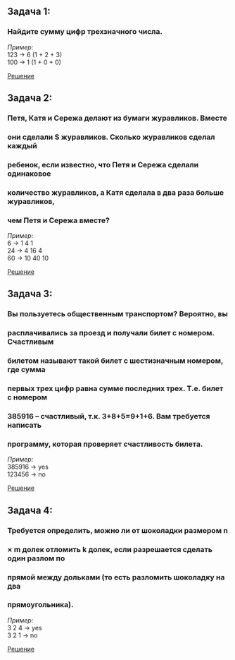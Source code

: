 ## Задача 1: 
### Найдите сумму цифр трехзначного числа. 
*Пример:*  
123 -> 6 (1 + 2 + 3)  
100 -> 1 (1 + 0 + 0)

[Решение](Task1.py)

## Задача 2: 
### Петя, Катя и Сережа делают из бумаги журавликов. Вместе
### они сделали S журавликов. Сколько журавликов сделал каждый
### ребенок, если известно, что Петя и Сережа сделали одинаковое
### количество журавликов, а Катя сделала в два раза больше журавликов,
### чем Петя и Сережа вместе?
*Пример:*  
6 -> 1 4 1  
24 -> 4 16 4  
60 -> 10 40 10

[Решение](Task2.py)

## Задача 3: 
### Вы пользуетесь общественным транспортом? Вероятно, вы
### расплачивались за проезд и получали билет с номером. Счастливым
### билетом называют такой билет с шестизначным номером, где сумма
### первых трех цифр равна сумме последних трех. Т.е. билет с номером
### 385916 – счастливый, т.к. 3+8+5=9+1+6. Вам требуется написать
### программу, которая проверяет счастливость билета.
*Пример:*  
385916 -> yes  
123456 -> no

[Решение](Task3.py)

## Задача 4: 
### Требуется определить, можно ли от шоколадки размером n
### × m долек отломить k долек, если разрешается сделать один разлом по
### прямой между дольками (то есть разломить шоколадку на два
### прямоугольника).  
*Пример:*  
3 2 4 -> yes  
3 2 1 -> no

[Решение](Task4.py)